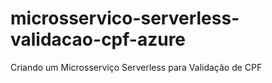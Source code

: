 # microsservico-serverless-validacao-cpf-azure
Criando um Microsserviço Serverless para Validação de CPF
